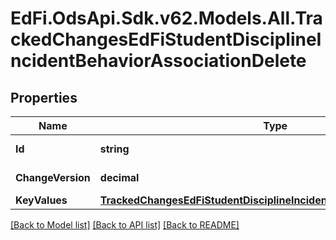 # EdFi.OdsApi.Sdk.v62.Models.All.TrackedChangesEdFiStudentDisciplineIncidentBehaviorAssociationDelete

## Properties

Name | Type | Description | Notes
------------ | ------------- | ------------- | -------------
**Id** | **string** | Resource identifier | [optional] 
**ChangeVersion** | **decimal** | Change version | [optional] 
**KeyValues** | [**TrackedChangesEdFiStudentDisciplineIncidentBehaviorAssociationKey**](TrackedChangesEdFiStudentDisciplineIncidentBehaviorAssociationKey.md) |  | [optional] 

[[Back to Model list]](../../README.md#documentation-for-models) [[Back to API list]](../../README.md#documentation-for-api-endpoints) [[Back to README]](../../README.md)

